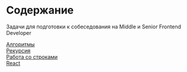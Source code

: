 # Содержание

Задачи для подготовки к собеседования на Middle и Senior Frontend Developer


[Алгоритмы](algorithms.md)  
[Рекурсия](recursion.md)  
[Работа со строками](strings.md)  
[React](react.md)  
